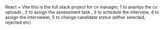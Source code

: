 React + Vite
this is the full stack project for cv manager,
1  to ananlys the cv uploads ,
2 to assign the assessment task ,
3 to schedule the interview,
4  to assign the interviewer,
5  to change candidate status (either selected, rejected etc)
